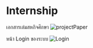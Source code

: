 # Internship
เอกสารเล่มสหกิจศึกษา
![projectPaper](https://user-images.githubusercontent.com/58202287/76599486-b99e7e00-6537-11ea-87f7-8c4a300e4b2e.PNG)

หน้า Login ของระบบ
![Login](https://user-images.githubusercontent.com/58202287/76599258-33823780-6537-11ea-9dee-d3aa92e3b232.PNG)
